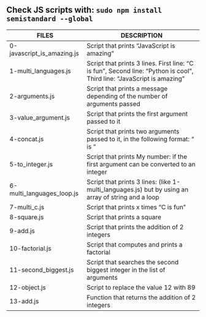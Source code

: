 ## Check JS scripts with: `sudo npm install semistandard --global`
| FILES  | DESCRIPTION |
| ------------- | ------------- |
| 0-javascript_is_amazing.js | Script that prints “JavaScript is amazing” |
| 1-multi_languages.js | Script that prints 3 lines. First line: “C is fun”, Second line: “Python is cool”, Third line: “JavaScript is amazing” |
| 2-arguments.js | Script that prints a message depending of the number of arguments passed |
| 3-value_argument.js | Script that prints the first argument passed to it |
| 4-concat.js | Script that prints two arguments passed to it, in the following format: “ is ” |
| 5-to_integer.js | Script that prints My number: <first argument converted in integer> if the first argument can be converted to an integer |
| 6-multi_languages_loop.js | Script that prints 3 lines: (like 1-multi_languages.js) but by using an array of string and a loop |
| 7-multi_c.js | Script that prints x times “C is fun” |
| 8-square.js | Script that prints a square |
| 9-add.js | Script that prints the addition of 2 integers |
| 10-factorial.js | Script that computes and prints a factorial |
| 11-second_biggest.js | Script that searches the second biggest integer in the list of arguments |
| 12-object.js | Script to replace the value 12 with 89 |
| 13-add.js | Function that returns the addition of 2 integers |